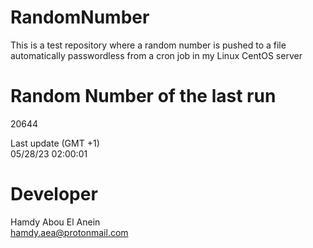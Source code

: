 # RandomNumber    
This is a test repository where a random number is pushed to a file automatically passwordless from a cron job in my Linux CentOS server    
# Random Number of the last run   
20644
      
Last update (GMT +1)    
05/28/23 02:00:01
# Developer    
Hamdy Abou El Anein   
hamdy.aea@protonmail.com
